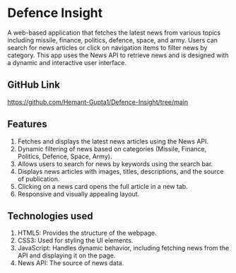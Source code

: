 # Defence Insight
A web-based application that fetches the latest news from various topics including missile, finance, politics, defence, space, and army. Users can search for news articles or click on navigation items to filter news by category. This app uses the News API to retrieve news and is designed with a dynamic and interactive user interface.

## GitHub Link
https://github.com/Hemant-Gupta1/Defence-Insight/tree/main


## Features
1. Fetches and displays the latest news articles using the News API.
2. Dynamic filtering of news based on categories (Missile, Finance, Politics, Defence, Space, Army).
3. Allows users to search for news by keywords using the search bar.
4. Displays news articles with images, titles, descriptions, and the source of publication.
5. Clicking on a news card opens the full article in a new tab.
6. Responsive and visually appealing layout.

## Technologies used
1. HTML5: Provides the structure of the webpage.
2. CSS3: Used for styling the UI elements.
3. JavaScript: Handles dynamic behavior, including fetching news from the API and displaying it on the page.
4. News API: The source of news data.




